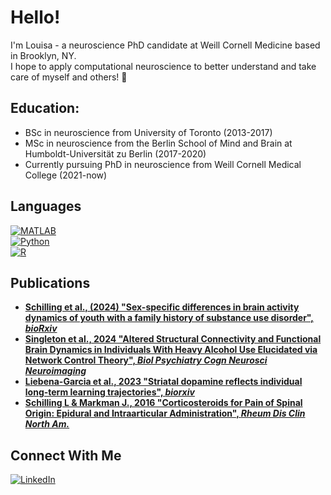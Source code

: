 # Hello!

I'm Louisa - a neuroscience PhD candidate at Weill Cornell Medicine based in Brooklyn, NY. <br>
I hope to apply computational neuroscience to better understand and take care of myself and others! 🧠 <br>

## Education:
- BSc in neuroscience from University of Toronto (2013-2017)
- MSc in neuroscience from the Berlin School of Mind and Brain at Humboldt-Universität zu Berlin (2017-2020) 
- Currently pursuing PhD in neuroscience from Weill Cornell Medical College (2021-now) 

## Languages
[![MATLAB](https://img.shields.io/badge/language-MATLAB-blue)](https://github.com/louisaschill) <br>
[![Python](https://img.shields.io/badge/python-3670A0?style=for-the-badge&logo=python&logoColor=ffdd54)](https://github.com/louisaschill) <br>
[![R](https://img.shields.io/badge/R-276DC3?style=flat&logo=r&logoColor=white)](https://github.com/louisaschill)<br>

## Publications 
- [**Schilling et al., (2024) "Sex-specific differences in brain activity dynamics of youth with a family history of substance use disorder", *bioRxiv***](https://www.biorxiv.org/content/10.1101/2024.09.03.610959v1) <br>
- [**Singleton et al., 2024 "Altered Structural Connectivity and Functional Brain Dynamics in Individuals With Heavy Alcohol Use Elucidated via Network Control Theory", *Biol Psychiatry Cogn Neurosci Neuroimaging***](https://pubmed.ncbi.nlm.nih.gov/38839036/) <br>
- [**Liebena-Garcia et al., 2023 "Striatal dopamine reflects individual long-term learning trajectories", *biorxiv***](https://www.biorxiv.org/content/10.1101/2023.12.14.571653v1) <br>
- [**Schilling L & Markman J., 2016 "Corticosteroids for Pain of Spinal Origin: Epidural and Intraarticular Administration", *Rheum Dis Clin North Am.***](https://pubmed.ncbi.nlm.nih.gov/26611556/) <br>

## Connect With Me
[![LinkedIn](https://img.shields.io/badge/LinkedIn-0077B5?style=for-the-badge&logo=linkedin&logoColor=white)](https://www.linkedin.com/in/louisa-schilling-70b742129)
